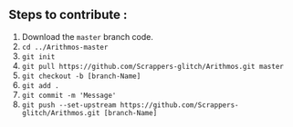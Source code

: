 ## Steps to contribute : 

1) Download the `master` branch code.
2) `cd ../Arithmos-master`
3) `git init`
4) `git pull https://github.com/Scrappers-glitch/Arithmos.git master`
5) `git checkout -b [branch-Name]`
6) `git add . `
7) `git commit -m 'Message'`
8) `git push --set-upstream https://github.com/Scrappers-glitch/Arithmos.git [branch-Name]`
